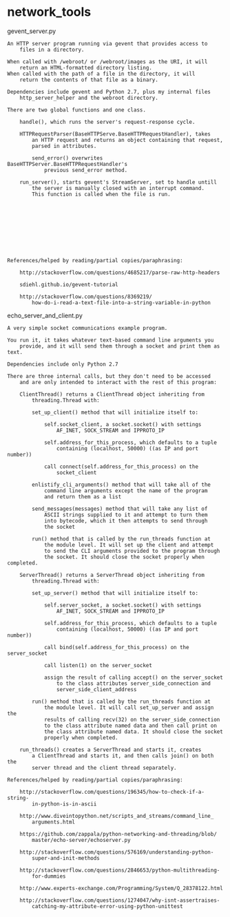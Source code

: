 network_tools
=============





gevent_server.py

    An HTTP server program running via gevent that provides access to
        files in a directory.

    When called with /webroot/ or /webroot/images as the URI, it will
        return an HTML-formatted directory listing.
    When called with the path of a file in the directory, it will
        return the contents of that file as a binary.

    Dependencies include gevent and Python 2.7, plus my internal files
        http_server_helper and the webroot directory.

    There are two global functions and one class.

        handle(), which runs the server's request-response cycle.

        HTTPRequestParser(BaseHTTPServe.BaseHTTPRequestHandler), takes
            an HTTP request and returns an object containing that request,
            parsed in attributes.

            send_error() overwrites BaseHTTPServer.BaseHTTPRequestHandler's
                previous send_error method.

        run_server(), starts gevent's StreamServer, set to handle untill
            the server is manually closed with an interrupt command.
            This function is called when the file is run.










    References/helped by reading/partial copies/paraphrasing:

        http://stackoverflow.com/questions/4685217/parse-raw-http-headers

        sdiehl.github.io/gevent-tutorial

        http://stackoverflow.com/questions/8369219/
            how-do-i-read-a-text-file-into-a-string-variable-in-python









echo_server_and_client.py

    A very simple socket communications example program.

    You run it, it takes whatever text-based command line arguments you
        provide, and it will send them through a socket and print them as text.

    Dependencies include only Python 2.7

    There are three internal calls, but they don't need to be accessed
        and are only intended to interact with the rest of this program:

        ClientThread() returns a ClientThread object inheriting from
            threading.Thread with:

            set_up_client() method that will initialize itself to:

                self.socket_client, a socket.socket() with settings
                    AF_INET, SOCK_STREAM and IPPROTO_IP

                self.address_for_this_process, which defaults to a tuple
                    containing (localhost, 50000) ((as IP and port number))

                call connect(self.address_for_this_process) on the
                    socket_client

            enlistify_cli_arguments() method that will take all of the
                command line arguments except the name of the program
                and return them as a list

            send_messages(messages) method that will take any list of
                ASCII strings supplied to it and attempt to turn them
                into bytecode, which it then attempts to send through
                the socket

            run() method that is called by the run_threads function at
                the module level. It will set up the client and attempt
                to send the CLI arguments provided to the program through
                the socket. It should close the socket properly when completed.

        ServerThread() returns a ServerThread object inheriting from
            threading.Thread with:

            set_up_server() method that will initialize itself to:

                self.server_socket, a socket.socket() with settings
                    AF_INET, SOCK_STREAM and IPPROTO_IP

                self.address_for_this_process, which defaults to a tuple
                    containing (localhost, 50000) ((as IP and port number))

                call bind(self.address_for_this_process) on the server_socket

                call listen(1) on the server_socket

                assign the result of calling accept() on the server_socket
                    to the class attributes server_side_connection and
                    server_side_client_address

            run() method that is called by the run_threads function at
                the module level. It will call set_up_server and assign the
                results of calling recv(32) on the server_side_connection
                to the class attribute named data and then call print on
                the class attribute named data. It should close the socket
                properly when completed.

        run_threads() creates a ServerThread and starts it, creates
            a ClientThread and starts it, and then calls join() on both the
            server thread and the client thread separately.

    References/helped by reading/partial copies/paraphrasing:

        http://stackoverflow.com/questions/196345/how-to-check-if-a-string-
            in-python-is-in-ascii

        http://www.diveintopython.net/scripts_and_streams/command_line_
            arguments.html

        https://github.com/zappala/python-networking-and-threading/blob/
            master/echo-server/echoserver.py

        http://stackoverflow.com/questions/576169/understanding-python-
            super-and-init-methods

        http://stackoverflow.com/questions/2846653/python-multithreading-
            for-dummies

        http://www.experts-exchange.com/Programming/System/Q_28378122.html

        http://stackoverflow.com/questions/1274047/why-isnt-assertraises-
            catching-my-attribute-error-using-python-unittest
